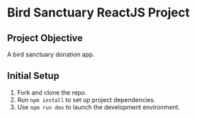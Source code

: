 # Bird Sanctuary ReactJS Project

## Project Objective

A bird sanctuary donation app.

## Initial Setup

1. Fork and clone the repo.
2. Run `npm install` to set up project dependencies.
3. Use `npm run dev` to launch the development environment.
